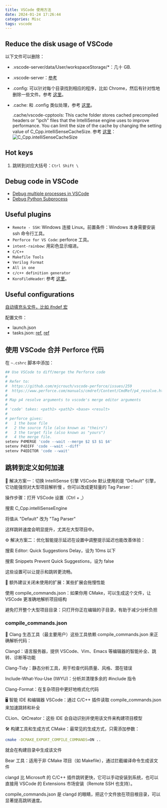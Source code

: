 ```yaml
---
title: VSCode 使用方法
date: 2024-01-24 17:26:44
categories: Misc
tags: vscode
---
```


## Reduce the disk usage of VSCode

以下文件可以删除：

- .vscode-server/data/User/workspaceStorage/\*：几十 GB.
- .vscode-server：[参考](https://stackoverflow.com/questions/58453967/vscode-remote-ssh-vscode-server-taking-up-a-lot-of-space)
- .config: 可以针对每个目录找到相应的程序，比如 Chrome，然后有针对性地删除一些文件。参考
  [这里](https://stackoverflow.com/questions/58453967/vscode-remote-ssh-vscode-server-taking-up-a-lot-of-space)。
- .cache: 和 .config 类似处理，参考
  [这里](https://superuser.com/questions/366771/what-does-cache-do-it-consumes-a-huge-disk-space)。

  .cache/vscode-cpptools: This cache folder stores cached precompiled headers or "ipch" files that
  the IntelliSense engine uses to improve performance. You can limit the size of the cache by
  changing the setting value of C_Cpp.intelliSenseCacheSize. 参考
  [这里](https://github.com/microsoft/vscode-cpptools/issues/6594)：
  ![C_Cpp.intelliSenseCacheSize](image.png)

## Hot keys

1. 跳转到对应大括号：`Ctrl Shift \`

## Debug code in VSCode

- [Debug multiple processes in VSCode](https://code.visualstudio.com/Docs/editor/debugging#_multitarget-debugging)
- [Debug Python Subprocess](https://stackoverflow.com/questions/60515935/visual-studio-code-does-not-attach-debugger-to-multi-processes-in-python-using-p)

## Useful plugins

- `Remote - SSH`: Windows 连接 Linux。前置条件：Windows 本身需要安装 ssh 命令行工具。
- `Perforce for VS Code`: perforce 工具。
- `intent-rainbow`: 用彩色显示缩进。
- `C/C++`
- `Makefile Tools`
- `Verilog Format`
- `All in one`
- `c/c++ definition generator`
- `KoroFileHeader`: 参考 [这里](https://zhuanlan.zhihu.com/p/610490070)。

## Useful configurations

[自动填充头文件，比如 ifndef 宏](https://www.cxyzjd.com/article/weixin_45461426/105936955)

配置文件：

- launch.json
- tasks.json:
  [ref](https://stackoverflow.com/questions/48273346/vscode-command-for-user-input-in-debug-launch-config),
  [ref](https://code.visualstudio.com/updates/v1_30#_improved-user-input-variables-for-task-and-debug-configurations)

## 使用 VSCode 合并 Perforce 代码

在 `~.cshrc` 脚本中添加：

```bash
## Use VSCode to diff/merge the Perforce code
#
# Refer to:
#  https://github.com/mjcrouch/vscode-perforce/issues/259
#  https://www.perforce.com/manuals/cmdref/Content/CmdRef/p4_resolve.html
#
# Map p4 resolve arguments to vscode's merge editor arguments
#
# 'code' takes: <path1> <path2> <base> <result>
#
# perforce gives:
#   1 the base file
#   2 the source file (also known as "theirs")
#   3 the target file (also known as "yours")
#   4 the merge file.
setenv P4MERGE 'code --wait --merge $2 $3 $1 $4'
setenv P4DIFF 'code --wait --diff'
setenv P4EDITOR 'code --wait'
```

## 跳转到定义如何加速

🚀 解决方案一：切换 IntelliSense 引擎 VSCode 默认使用的是 “Default” 引擎，它功能强但对大型项目解析慢
。你可以改成更轻量的 Tag Parser：

操作步骤：打开 VSCode 设置（Ctrl + ,）

搜索 C_Cpp.intelliSenseEngine

将值从 "Default" 改为 "Tag Parser"

这样跳转速度会明显提升，尤其在大型项目中。

⚙️ 解决方案二：优化智能提示延迟在设置中调整提示延迟也能改善体验：

搜索 Editor: Quick Suggestions Delay，设为 10ms 以下

搜索 Snippets Prevent Quick Suggestions，设为 false

这些设置可以让提示和跳转更流畅。

🧠 额外建议关闭未使用的扩展：某些扩展会拖慢性能

使用 compile_commands.json：如果你用 CMake，可以生成这个文件，让 VSCode 更准确地解析项目结构

避免打开整个大型项目目录：只打开你正在编辑的子目录，有助于减少分析负担

### compile_commands.json

🔧 Clang 生态工具（最主要用户）这些工具依赖 compile_commands.json 来正确解析代码：

Clangd：语言服务器，提供 VSCode、Vim、Emacs 等编辑器的智能补全、跳转、诊断等功能

Clang-Tidy：静态分析工具，用于检查代码质量、风格、潜在错误

Include-What-You-Use (IWYU)：分析并清理多余的 #include 指令

Clang-Format：在复杂项目中更好地格式化代码

🖥️ 智能 IDE 和编辑器 VSCode：通过 C/C++ 插件读取 compile_commands.json 来加速跳转和补全

CLion、QtCreator：这些 IDE 会自动识别并使用该文件来构建项目模型

🛠️ 构建工具和生成方式 CMake：最常见的生成方式，只需添加参数：

```bash
cmake -DCMAKE_EXPORT_COMPILE_COMMANDS=ON ..
```

就会在构建目录中生成该文件

Bear 工具：适用于非 CMake 项目（如 Makefile），通过拦截编译命令生成该文件

clangd 比 Microsoft 的 C/C++ 插件跳转更快，它可以手动安装到系统，也可以直接用 VSCode 的 Extensions
市场安装（Remote SSH 也支持）。

compile_commands.json 是 clangd 的眼睛，把这个文件放在项目根目录，可以显著提高跳转速度。

